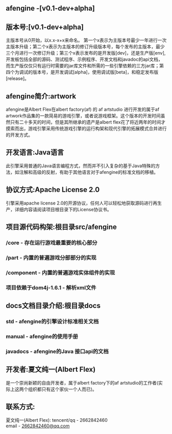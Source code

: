 ## afengine -[v0.1-dev+alpha]

## 版本号:[v0.1-dev+alpha]
主版本号从0开始，以x.x-x+x来命名。
第一个x表示为主版本号最少一年进行一次主版本升级；第二个x表示为主版本的修订升级版本号，每个发布的主版本，最少三个月进行一次修订升级；第三个x表示发布的是开发版[dev]，还是生产版[env],开发板包括全部的源码、测试程序、示例程序、开发文档和javadoc的api文档，而生产版仅仅只有运行时需要的jar库文件和所需的一些引擎依赖的三方jar库；第四个为调试的版本号，是开发调试[alpha]，使用调试版[beta]，和稳定发布版[release]。

## afengine简介:artwork
afengine是Albert Flex在albert factory(af) 的 af artstudio 进行开发的属于af artwork作品集的一款简易的游戏引擎，或者说游戏框架。这个版本的开发时间虽然只有二十多天的时间，但是其所继承的遗产是albert flex花了将近两年的时间才摸索而出，游戏引擎采用传统游戏引擎的运行构架和现代引擎的拓展模式合并进行的开发方式。

## 开发语言:Java语言
此引擎采用普通的Java语言编程方式，然而并不引入复杂的基于Java特殊的方法，如注解和高级的反射，有助于其他语言对于afengine的标准文档的移植。

## 协议方式:Apache License 2.0
引擎采用apache license 2.0的开源协议，任何人可以轻松地获取源码进行再生产，详细内容请阅读项目根目录下的License协议书。

## 项目源代码构架:根目录src/afengine
### /core  					- 存在运行游戏最重要的核心部分
### /part  					- 内置的普遍游戏分部部分的实现
### /component				- 内置的普遍游戏实体组件的实现
### 项目依赖于dom4j-1.6.1	- 解析xml文件

## docs文档目录介绍:根目录docs
### std 					- afengine的引擎设计标准相关文档
### manual 					- afengine的使用手册
### javadocs                - afengine的Java 接口api的文档

## 开发者:夏文纯一(Albert Flex)
是一个崇尚新颖的自由开发者，属于albert factory下的af artstudio的工作者(实际上这两个组织都只有这个家伙一个人而已)。

## 联系方式:
夏文纯一(Albert Flex):
tencent/qq - 2662842460  
email	   - 2662842460@qq.com  